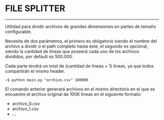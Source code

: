 # FILE SPLITTER

***

Utilidad para dividir archivos de grandes dimensiones en partes de tamaño configurable.

Necesita de dos parámetros, el primero es obligatorio siendo el nombre del archivo a dividir o el path completo hasta este, el segundo es opcional, siendo la cantidad de líneas que poseerá cada uno de los archivos divididos, por default es 500.000.

Cada parte tendrá un total de (cantidad de líneas + 1) líneas, ya que todos compartirán el mismo header.

```shell
~$ python main.py "archivo.csv" 100000
```

El comando anterior generará archivos en el mismo directorio en el que se encuentre el archivo original de 100K líneas en el siguiente formato:
* archivo_0.csv
* archivo_1.csv
* ...